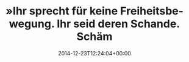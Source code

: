 ---
retweeted: false
source: <a href="http://twitter.com" rel="nofollow">Twitter Web Client</a>
entities:
  hashtags: []
  symbols: []
  user_mentions: []
  urls:
  - url: http://t.co/U6Fq9Z1HTz
    expanded_url: http://www.taz.de/!151748/
    display_url: taz.de/!151748/
    indices:
    - '82'
    - '104'
display_text_range:
- '0'
- '104'
favorite_count: '2'
id_str: '547367030924771328'
truncated: false
retweet_count: '1'
id: '547367030924771328'
possibly_sensitive: false
created_at: Tue Dec 23 12:24:04 +0000 2014
favorited: false
full_text: "»Ihr sprecht für keine Freiheitsbewegung. Ihr seid deren Schande. Schämt
  euch.« –"
lang: de
quote_url: http://www.taz.de/!151748/
tags:
- pesos/twitter
date: '2014-12-23T12:24:04+00:00'
src: https://twitter.com/bascht/status/547367030924771328
original_url: https://twitter.com/bascht/status/547367030924771328
type: twitter_tweet
text: "»Ihr sprecht für keine Freiheitsbewegung. Ihr seid deren Schande. Schämt euch.«
  –"
title: "»Ihr sprecht für keine Freiheitsbewegung. Ihr seid deren Schande. Schäm"

---